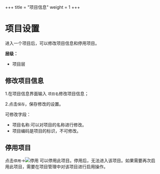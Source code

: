 ﻿+++
title = "项目信息"
weight = 1
+++


# 项目设置


进入一个项目后，可以修改项目信息和停用项目。



**层级：**

- 项目层

<h2 id="1">修改项目信息</h2>



1.在项目信息界面输入 `项目名`修改项目信息；

2.点击`保存`，保存修改的设置。

可修改字段：



- 项目名称:可以对项目的名称进行修改。
- 项目编码是项目的标识，不可修改。




<h2 id="2">停用项目</h2>



点击`停用`→![停用](/docs/user-guide/system-configuration/project/image/停用.png) 可以停用此项目。停用后，无法进入该项目。如果需要再次启用此项目，需要在项目管理中对该项目进行启用操作。

